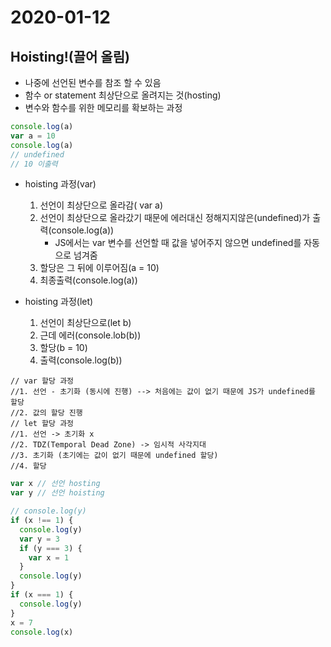 # 2020-01-12

## Hoisting!(끌어 올림)

- 나중에 선언된 변수를 참조 할 수 있음
- 함수 or statement 최상단으로 올려지는 것(hosting)
- 변수와 함수를 위한 메모리를 확보하는 과정



```javascript
console.log(a)
var a = 10
console.log(a)
// undefined
// 10 이출력

```

- hoisting 과정(var)
  1. 선언이 최상단으로 올라감( var a)
  2. 선언이 최상단으로 올라갔기 때문에 에러대신 정해지지않은(undefined)가 출력(console.log(a))
     - JS에서는 var 변수를 선언할 때 값을 넣어주지 않으면 undefined를 자동으로 넘겨줌
  3. 할당은 그 뒤에 이루어짐(a = 10)
  4. 최종출력(console.log(a))

- hoisting 과정(let)
  1. 선언이 최상단으로(let b)
  2. 근데 에러(console.lob(b))
  3. 할당(b = 10)
  4. 출력(console.log(b))

```
// var 할당 과정 
//1. 선언 - 초기화 (동시에 진행) --> 처음에는 값이 없기 때문에 JS가 undefined를 할당 
//2. 값의 할당 진행
// let 할당 과정
//1. 선언 -> 초기화 x
//2. TDZ(Temporal Dead Zone) -> 임시적 사각지대 
//3. 초기화 (초기에는 값이 없기 때문에 undefined 할당)
//4. 할당 
```

```javascript
var x // 선언 hosting
var y // 선언 hoisting

// console.log(y)
if (x !== 1) {
  console.log(y)
  var y = 3 
  if (y === 3) {
    var x = 1
  }
  console.log(y)
}
if (x === 1) {
  console.log(y)
}
x = 7 
console.log(x)
```


